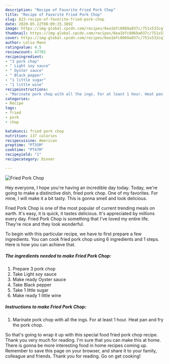 ```yaml
---
description: "Recipe of Favorite Fried Pork Chop"
title: "Recipe of Favorite Fried Pork Chop"
slug: 823-recipe-of-favorite-fried-pork-chop
date: 2020-05-22T08:09:25.389Z
image: https://img-global.cpcdn.com/recipes/6ea1bfc8069a037c/751x532cq70/fried-pork-chop-recipe-main-photo.jpg
thumbnail: https://img-global.cpcdn.com/recipes/6ea1bfc8069a037c/751x532cq70/fried-pork-chop-recipe-main-photo.jpg
cover: https://img-global.cpcdn.com/recipes/6ea1bfc8069a037c/751x532cq70/fried-pork-chop-recipe-main-photo.jpg
author: Lelia Mann
ratingvalue: 4.5
reviewcount: 47781
recipeingredient:
- "3 pork chop"
- " Light soy sauce"
- " Oyster sauce"
- " Black pepper"
- "1 little sugar"
- "1 little wine"
recipeinstructions:
- "Marinate pork chop with all the ings. For at least 1 hour. Heat pan and fry the pork chop."
categories:
- Recipe
tags:
- fried
- pork
- chop

katakunci: fried pork chop 
nutrition: 137 calories
recipecuisine: American
preptime: "PT35M"
cooktime: "PT47M"
recipeyield: "1"
recipecategory: Dinner

---
```



![Fried Pork Chop](https://img-global.cpcdn.com/recipes/6ea1bfc8069a037c/751x532cq70/fried-pork-chop-recipe-main-photo.jpg)

Hey everyone, I hope you're having an incredible day today. Today, we're going to make a distinctive dish, fried pork chop. One of my favorites. For mine, I will make it a bit tasty. This is gonna smell and look delicious.

Fried Pork Chop is one of the most popular of current trending meals on earth. It's easy, it is quick, it tastes delicious. It's appreciated by millions every day. Fried Pork Chop is something that I've loved my entire life. They're nice and they look wonderful.




To begin with this particular recipe, we have to first prepare a few ingredients. You can cook fried pork chop using 6 ingredients and 1 steps. Here is how you can achieve that.

<!--inarticleads1-->

##### The ingredients needed to make Fried Pork Chop:

1. Prepare 3 pork chop
1. Take  Light soy sauce
1. Make ready  Oyster sauce
1. Take  Black pepper
1. Take 1 little sugar
1. Make ready 1 little wine




<!--inarticleads2-->

##### Instructions to make Fried Pork Chop:

1. Marinate pork chop with all the ings. For at least 1 hour. Heat pan and fry the pork chop.




So that's going to wrap it up with this special food fried pork chop recipe. Thank you very much for reading. I'm sure that you can make this at home. There is gonna be more interesting food in home recipes coming up. Remember to save this page on your browser, and share it to your family, colleague and friends. Thank you for reading. Go on get cooking!
